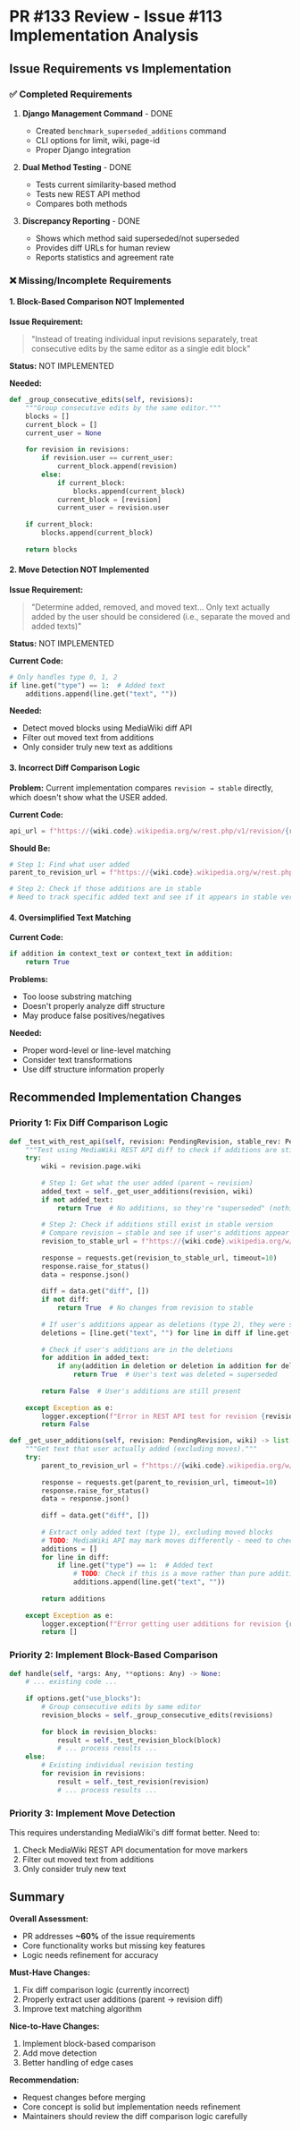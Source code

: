# PR #133 Review - Issue #113 Implementation Analysis

## Issue Requirements vs Implementation

### ✅ Completed Requirements

1. **Django Management Command** - DONE
   - Created `benchmark_superseded_additions` command
   - CLI options for limit, wiki, page-id
   - Proper Django integration

2. **Dual Method Testing** - DONE
   - Tests current similarity-based method
   - Tests new REST API method
   - Compares both methods

3. **Discrepancy Reporting** - DONE
   - Shows which method said superseded/not superseded
   - Provides diff URLs for human review
   - Reports statistics and agreement rate

### ❌ Missing/Incomplete Requirements

#### 1. **Block-Based Comparison NOT Implemented**

**Issue Requirement:**
> "Instead of treating individual input revisions separately, treat consecutive edits by the same editor as a single edit block"

**Status:** NOT IMPLEMENTED

**Needed:**
```python
def _group_consecutive_edits(self, revisions):
    """Group consecutive edits by the same editor."""
    blocks = []
    current_block = []
    current_user = None
    
    for revision in revisions:
        if revision.user == current_user:
            current_block.append(revision)
        else:
            if current_block:
                blocks.append(current_block)
            current_block = [revision]
            current_user = revision.user
    
    if current_block:
        blocks.append(current_block)
    
    return blocks
```

#### 2. **Move Detection NOT Implemented**

**Issue Requirement:**
> "Determine added, removed, and moved text... Only text actually added by the user should be considered (i.e., separate the moved and added texts)"

**Status:** NOT IMPLEMENTED

**Current Code:**
```python
# Only handles type 0, 1, 2
if line.get("type") == 1:  # Added text
    additions.append(line.get("text", ""))
```

**Needed:**
- Detect moved blocks using MediaWiki diff API
- Filter out moved text from additions
- Only consider truly new text as additions

#### 3. **Incorrect Diff Comparison Logic**

**Problem:** Current implementation compares `revision → stable` directly, which doesn't show what the USER added.

**Current Code:**
```python
api_url = f"https://{wiki.code}.wikipedia.org/w/rest.php/v1/revision/{revision.revid}/compare/{stable_rev.revid}"
```

**Should Be:**
```python
# Step 1: Find what user added
parent_to_revision_url = f"https://{wiki.code}.wikipedia.org/w/rest.php/v1/revision/{revision.parentid}/compare/{revision.revid}"

# Step 2: Check if those additions are in stable
# Need to track specific added text and see if it appears in stable version
```

#### 4. **Oversimplified Text Matching**

**Current Code:**
```python
if addition in context_text or context_text in addition:
    return True
```

**Problems:**
- Too loose substring matching
- Doesn't properly analyze diff structure
- May produce false positives/negatives

**Needed:**
- Proper word-level or line-level matching
- Consider text transformations
- Use diff structure information properly

## Recommended Implementation Changes

### Priority 1: Fix Diff Comparison Logic

```python
def _test_with_rest_api(self, revision: PendingRevision, stable_rev: PendingRevision) -> bool:
    """Test using MediaWiki REST API diff to check if additions are still present."""
    try:
        wiki = revision.page.wiki
        
        # Step 1: Get what the user added (parent → revision)
        added_text = self._get_user_additions(revision, wiki)
        if not added_text:
            return True  # No additions, so they're "superseded" (nothing to check)
        
        # Step 2: Check if additions still exist in stable version
        # Compare revision → stable and see if user's additions appear as deletions
        revision_to_stable_url = f"https://{wiki.code}.wikipedia.org/w/rest.php/v1/revision/{revision.revid}/compare/{stable_rev.revid}"
        
        response = requests.get(revision_to_stable_url, timeout=10)
        response.raise_for_status()
        data = response.json()
        
        diff = data.get("diff", [])
        if not diff:
            return True  # No changes from revision to stable
        
        # If user's additions appear as deletions (type 2), they were superseded
        deletions = [line.get("text", "") for line in diff if line.get("type") == 2]
        
        # Check if user's additions are in the deletions
        for addition in added_text:
            if any(addition in deletion or deletion in addition for deletion in deletions):
                return True  # User's text was deleted = superseded
        
        return False  # User's additions are still present
        
    except Exception as e:
        logger.exception(f"Error in REST API test for revision {revision.revid}: {e}")
        return False

def _get_user_additions(self, revision: PendingRevision, wiki) -> list[str]:
    """Get text that user actually added (excluding moves)."""
    try:
        parent_to_revision_url = f"https://{wiki.code}.wikipedia.org/w/rest.php/v1/revision/{revision.parentid}/compare/{revision.revid}"
        
        response = requests.get(parent_to_revision_url, timeout=10)
        response.raise_for_status()
        data = response.json()
        
        diff = data.get("diff", [])
        
        # Extract only added text (type 1), excluding moved blocks
        # TODO: MediaWiki API may mark moves differently - need to check documentation
        additions = []
        for line in diff:
            if line.get("type") == 1:  # Added text
                # TODO: Check if this is a move rather than pure addition
                additions.append(line.get("text", ""))
        
        return additions
        
    except Exception as e:
        logger.exception(f"Error getting user additions for revision {revision.revid}: {e}")
        return []
```

### Priority 2: Implement Block-Based Comparison

```python
def handle(self, *args: Any, **options: Any) -> None:
    # ... existing code ...
    
    if options.get("use_blocks"):
        # Group consecutive edits by same editor
        revision_blocks = self._group_consecutive_edits(revisions)
        
        for block in revision_blocks:
            result = self._test_revision_block(block)
            # ... process results ...
    else:
        # Existing individual revision testing
        for revision in revisions:
            result = self._test_revision(revision)
            # ... process results ...
```

### Priority 3: Implement Move Detection

This requires understanding MediaWiki's diff format better. Need to:
1. Check MediaWiki REST API documentation for move markers
2. Filter out moved text from additions
3. Only consider truly new text

## Summary

**Overall Assessment:** 
- PR addresses **~60%** of the issue requirements
- Core functionality works but missing key features
- Logic needs refinement for accuracy

**Must-Have Changes:**
1. Fix diff comparison logic (currently incorrect)
2. Properly extract user additions (parent → revision diff)
3. Improve text matching algorithm

**Nice-to-Have Changes:**
1. Implement block-based comparison
2. Add move detection
3. Better handling of edge cases

**Recommendation:**
- Request changes before merging
- Core concept is solid but implementation needs refinement
- Maintainers should review the diff comparison logic carefully


